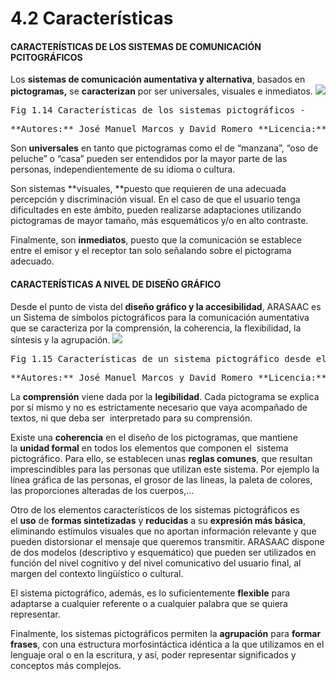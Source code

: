 
# 4.2 Características

#### CARACTER&Iacute;STICAS DE LOS SISTEMAS DE COMUNICACI&Oacute;N PCITOGR&Aacute;FICOS

Los&nbsp;**sistemas de comunicación aumentativa y alternativa**, basados en **pictogramas,**&nbsp;se&nbsp;**caracterizan**&nbsp;por ser universales, visuales e inmediatos.
![](https://lh4.googleusercontent.com/-1ofr3iVAb4k/UegzbWM0gxI/AAAAAAAAAs0/x3HoOirvBZ4/w652-h329-no/saac_pictografico.JPG)
<td style="text-align: center;"><pre>Fig 1.14 Características de los sistemas pictográficos -&nbsp;</pre><pre>**Autores:** José Manuel Marcos y David Romero **Licencia:** CC (BY-NC-SA)&nbsp;</pre></td>

Son&nbsp;**universales**&nbsp;en tanto que pictogramas como el de &ldquo;manzana&rdquo;, &ldquo;oso de peluche&rdquo; o &ldquo;casa&rdquo; pueden ser entendidos por la mayor parte de las personas, independientemente de su idioma o cultura.

Son sistemas&nbsp;**visuales, **puesto que requieren de una adecuada percepción y discriminación visual. En el caso de que el usuario tenga dificultades en este ámbito, pueden realizarse adaptaciones utilizando pictogramas de mayor tama&ntilde;o, más esquemáticos y/o en alto contraste.&nbsp;

Finalmente, son&nbsp;**inmediatos**, puesto que la comunicación se establece entre el emisor y el receptor tan solo se&ntilde;alando sobre el pictograma adecuado.&nbsp;

#### CARACTER&Iacute;STICAS A NIVEL DE DISE&Ntilde;O GR&Aacute;FICO

Desde el punto de vista del&nbsp;**dise&ntilde;o gráfico y la accesibilidad**, ARASAAC es un Sistema de símbolos pictográficos para la comunicación aumentativa que se caracteriza por la comprensión, la coherencia, la flexibilidad, la síntesis y la agrupación.
![](https://lh5.googleusercontent.com/-o_BC01UL1PQ/Ueg15CX6QFI/AAAAAAAAAtQ/4r1LOjuMTuA/w627-h383-no/dise%25C3%25B1o_grafico.JPG)
<td style="text-align: center;"><pre>Fig 1.15 Características de un sistema pictográfico desde el dise&ntilde;o gráfico</pre><pre>**Autores:** José Manuel Marcos y David Romero **Licencia:** CC (BY-NC-SA)&nbsp;</pre></td>

La&nbsp;**comprensión**&nbsp;viene dada por la&nbsp;**legibilidad**. Cada pictograma se explica por sí mismo y no es estrictamente necesario que vaya acompa&ntilde;ado de textos, ni que deba ser &nbsp;interpretado para su comprensión.

Existe una&nbsp;**coherencia**&nbsp;en el dise&ntilde;o de los pictogramas, que mantiene la&nbsp;**unidad formal**&nbsp;en todos los elementos que componen el &nbsp;sistema pictográfico. Para ello, se establecen unas&nbsp;**reglas comunes**, que resultan imprescindibles para las personas que utilizan este sistema. Por ejemplo la línea gráfica de las personas, el grosor de las líneas, la paleta de colores, las proporciones alteradas de los cuerpos,&hellip;

Otro de los elementos característicos de los sistemas pictográficos es el&nbsp;**uso**&nbsp;de&nbsp;**formas sintetizadas**&nbsp;y&nbsp;**reducidas**&nbsp;a su&nbsp;**expresión más básica**, eliminando estímulos visuales que no aportan información relevante y que pueden distorsionar el mensaje que queremos transmitir. ARASAAC dispone de dos modelos (descriptivo y esquemático) que pueden ser utilizados en función del nivel cognitivo y del nivel comunicativo del usuario final, al margen del contexto ling&uuml;ístico o cultural.

El sistema pictográfico, además, es lo suficientemente&nbsp;**flexible**&nbsp;para adaptarse a cualquier referente o a cualquier palabra que se quiera representar.

Finalmente, los sistemas pictográficos permiten la&nbsp;**agrupación**&nbsp;para&nbsp;**formar frases**, con una estructura morfosintáctica idéntica a la que utilizamos en el lenguaje oral o en la escritura, y así, poder representar significados y conceptos más complejos.

